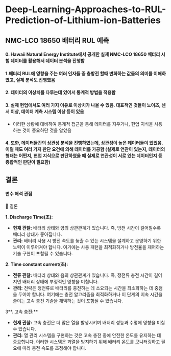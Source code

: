 # Deep-Learning-Approaches-to-RUL-Prediction-of-Lithium-ion-Batteries

## NMC-LCO 18650 배터리 RUL 예측

####    0. Hawaii Natural Energy Institute에서 공개한 실제 NMC-LCO 18650 배터리 시험 데이터를 활용해서 데이터 분석을 진행함
    
####    1.배터리 RUL에 영향을 주는 여러 인자들 중 충방전 할때 변화하는 값들의 의미를 이해하였고, 실제 분석도 진행했음 </span>
    
    
####    2. 데이터의 이상치를 다루는데 있어서 통계적 방법을 적용함 </span>

    
    
#### 3. 실제 현업에서도 여러 가지 이유로 이상치가 나올 수 있음. 대표적인 것들이 노이즈, 센서 이상, 데이터 계측 시스템 이상 등이 있음
   - 이러한 상황에 대비하여 통계적 접근을 통해 데이터를 지우거나, 현업 지식을 사용하는 것이 중요하단 것을 알았음

#### 4. 또한, 데이터들간의 상관성 분석을 진행하였는데, 상관성이 높은 데이터들이 있었음. 이럴 때도 여러 가지 판단 요건에 의해 데이터를 가공함 (실제로 연관이 있는지, 데이터의 형태는 어떤지, 현업 지식으로 판단하였을 때 실제로 연관성이 서로 있는 데이터인지 등 종합적인 판단이 필요함)

   

## 결론

#### 변수 해석 관점
🤚 결론

**1. Discharge Time(초):**

- **현재 관찰:** 배터리 상태와 양의 상관관계가 있습니다. 즉, 방전 시간이 길어질수록 배터리 상태가 좋아집니다.
- **관리:** 배터리 사용 시 방전 속도를 늦출 수 있는 시스템을 설계하고 운영하기 위한 노력이 이루어져야 합니다. 여기에는 사용 패턴을 최적화하거나 방전율을 제어하는 기술 구현이 포함될 수 있습니다.

**2. Time constant current(초):**

- **전류 관찰:** 배터리 상태와 음의 상관관계가 있습니다. 즉, 정전류 충전 시간이 길어지면 배터리 상태에 부정적인 영향을 미칩니다.
- **관리:** 전략은 정전류로 배터리를 충전하는 데 소요되는 시간을 최소화하는 데 중점을 두어야 합니다. 여기에는 충전 알고리즘을 최적화하거나 이 단계의 지속 시간을 줄이는 고속 충전 기술을 채택하는 것이 포함될 수 있습니다.

3**. 고속 충전:**

- **현재 관찰:** 고속 충전은 더 많은 열을 발생시키며 배터리 성능과 수명에 영향을 미칠 수 있습니다.
- **관리:** 열 관리 시스템을 구현하는 것은 고속 충전 중에 안전한 온도를 유지하는 데 중요합니다. 이러한 시스템은 과열을 방지하기 위해 배터리 온도를 모니터링하고 필요에 따라 충전 속도를 조정해야 합니다.
</aside>
